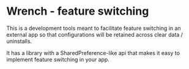 # Wrench - feature switching

This is a development tools meant to facilitate feature switching in an external app so that configurations 
will be retained across clear data / uninstalls.

It has a library with a SharedPreference-like api that makes it easy to implement feature switching in your app.